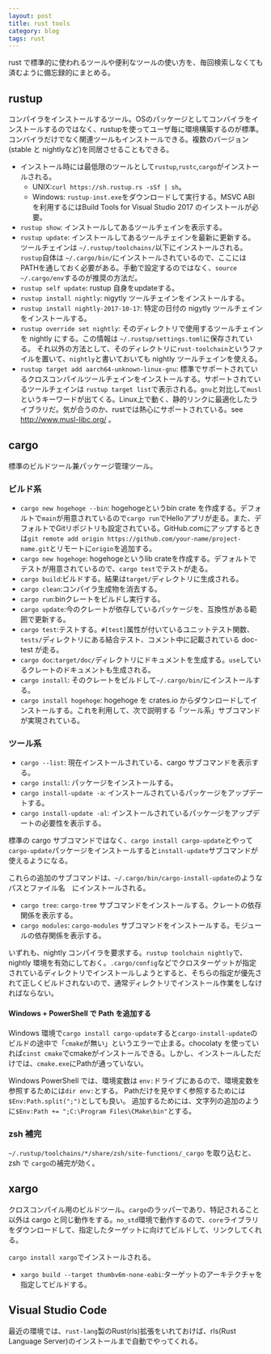 ```yaml
---
layout: post
title: rust tools
category: blog
tags: rust
---
```


rust で標準的に使われるツールや便利なツールの使い方を、毎回検索しなくても済むように備忘録的にまとめる。

## rustup

コンパイラをインストールするツール。OSのパッケージとしてコンバイラをインストールするのではなく、rustupを使ってユーザ毎に環境構築するのが標準。
コンバイラだけでなく関連ツールもインストールできる。複数のバージョン(stable と nightlyなど)を同居させることもできる。

* インストール時には最低限のツールとして`rustup`,`rustc`,`cargo`がインストールされる。
    + UNIX:`curl https://sh.rustup.rs -sSf | sh`。
    + Windows: `rustup-inst.exe`をダウンロードして実行する。MSVC ABI を利用するにはBuild Tools for Visual Studio 2017 のインストールが必要。 
* `rustup show`: インストールしてあるツールチェインを表示する。
* `rustup update`: インストールしてあるツールチェインを最新に更新する。
    ツールチェインは `~/.rustup/toolchains/`以下にインストールされる。
    `rustup`自体は `~/.cargo/bin/`にインストールされているので、ここには PATHを通しておく必要がある。手動で設定するのではなく、`source ~/.cargo/env`するのが推奨の方法だ。
* `rustup self update`: rustup 自身をupdateする。
* `rustup install nightly`: nigytly ツールチェインをインストールする。
* `rustup install nightly-2017-10-17`: 特定の日付の nigytly ツールチェインをインストールする。
* `rustup override set nightly`: そのディレクトリで使用するツールチェインを nightly にする。この情報は `~/.rustup/settings.toml`に保存されている。
    それ以外の方法として、そのディレクトリに`rust-toolchain`というファイルを置いて、`nightly`と書いておいても nightly ツールチェインを使える。
* `rustup target add aarch64-unknown-linux-gnu`: 標準でサポートされているクロスコンパイルツールチェインをインストールする。サポートされているツールチェインは `rustup target list`で表示される。`gnu`と対比して`musl`というキーワードが出てくる。Linux上で動く、静的リンクに最適化したライブラリだ。気が合うのか、rustでは熱心にサポートされている。see http://www.musl-libc.org/ 。

## cargo

標準のビルドツール兼パッケージ管理ツール。

### ビルド系
* `cargo new hogehoge --bin`: hogehogeというbin crate を作成する。デフォルトで`main`が用意されているので`cargo run`でHelloアプリが走る。また、デフォルトでGitリポジトリも設定されている。GitHub.comにアップするときは`git remote add origin https://github.com/your-name/project-name.git`とリモートに`origin`を追加する。
* `cargo new hogehoge`: hogehogeというlib crateを作成する。デフォルトでテストが用意されているので、`cargo test`でテストが走る。
* `cargo build`:ビルドする。結果は`target/`ディレクトリに生成される。
* `cargo clean`:コンパイラ生成物を消去する。
* `cargo run`:binクレートをビルドし実行する。
* `cargo update`:今のクレートが依存しているパッケージを、互換性がある範囲で更新する。
* `cargo test`:テストする。`#[test]`属性が付いているユニットテスト関数、`tests/`ディレクトリにある結合テスト、コメント中に記載されている doc-test が走る。
* `cargo doc`:`target/doc/`ディレクトリにドキュメントを生成する。`use`しているクレートのドキュメントも生成される。
* `cargo install`: そのクレートをビルドして`~/.cargo/bin/`にインストールする。
* `cargo install hogehoge`: hogehoge を crates.io からダウンロードしてインストールする。これを利用して、次で説明する「ツール系」サブコマンドが実現されている。

### ツール系

* `cargo --list`: 現在インストールされている、cargo サブコマンドを表示する。
* `cargo install`: パッケージをインストールする。
* `cargo install-update -a`: インストールされているパッケージをアップデートする。
* `cargo install-update -al`: インストールされているパッケージをアップデートの必要性を表示する。

標準の cargo サブコマンドではなく、`cargo install cargo-update`とやって`cargo-update`パッケージをインストールすると`install-update`サブコマンドが使えるようになる。

これらの追加のサブコマンドは、`~/.cargo/bin/cargo-install-update`のようなパスとファイル名　にインストールされる。

* `cargo tree`: `cargo-tree` サブコマンドをインストールする。クレートの依存関係を表示する。
* `cargo modules`: `cargo-modules` サブコマンドをインストールする。モジュールの依存関係を表示する。

いずれも、nightly コンパイラを要求する。`rustup toolchain nightly`で、nightly 環境を有効にしておく。`.cargo/config`などでクロスターゲットが指定されているディレクトリでインストールしようとすると、そちらの指定が優先されて正しくビルドされないので、通常ディレクトリでインストール作業をしなければならない。


#### Windows + PowerShell で Path を追加する

Windows 環境で`cargo install cargo-update`すると`cargo-install-update`のビルドの途中で「`cmake`が無い」というエラーで止まる。chocolaty を使っていれば`cinst cmake`でcmakeがインストールできる。しかし、インストールしただけでは、`cmake.exe`にPathが通っていない。

Windows PowerShell では、環境変数は `env:`ドライブにあるので、環境変数を参照するためには`dir env:`とする。
Pathだけを見やすく参照するためには`$Env:Path.split(";")`としても良い。
追加するためには、文字列の追加のように`$Env:Path += ";C:\Program Files\CMake\bin"`とする。

### zsh 補完

`~/.rustup/toolchains/*/share/zsh/site-functions/_cargo` を取り込むと、zsh で `cargo`の補完が効く。

## xargo

クロスコンパイル用のビルドツール。`cargo`のラッパーであり、特記されること以外は cargo と同じ動作をする。`no_std`環境で動作するので、`core`ライブラリをダウンロードして、指定したターゲットに向けてビルドして、リンクしてくれる。

`cargo install xargo`でインストールされる。

* `xargo build --target thumbv6m-none-eabi`:ターゲットのアーキテクチャを指定してビルドする。


## Visual Studio Code

最近の環境では、`rust-lang`製のRust(rls)拡張をいれておけば、rls(Rust Language Server)のインストールまで自動でやってくれる。

